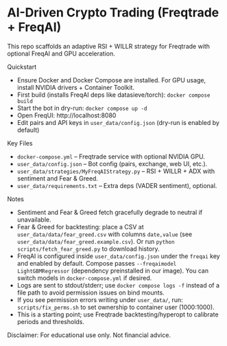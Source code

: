# AI-Driven Crypto Trading (Freqtrade + FreqAI)

This repo scaffolds an adaptive RSI + WILLR strategy for Freqtrade with optional FreqAI and GPU acceleration.

Quickstart
- Ensure Docker and Docker Compose are installed. For GPU usage, install NVIDIA drivers + Container Toolkit.
- First build (installs FreqAI deps like datasieve/torch): `docker compose build`
- Start the bot in dry-run: `docker compose up -d`
- Open FreqUI: http://localhost:8080
- Edit pairs and API keys in `user_data/config.json` (dry-run is enabled by default)

Key Files
- `docker-compose.yml` – Freqtrade service with optional NVIDIA GPU.
- `user_data/config.json` – Bot config (pairs, exchange, web UI, etc.).
- `user_data/strategies/MyFreqAIStrategy.py` – RSI + WILLR + ADX with sentiment and Fear & Greed.
- `user_data/requirements.txt` – Extra deps (VADER sentiment), optional.

Notes
- Sentiment and Fear & Greed fetch gracefully degrade to neutral if unavailable.
- Fear & Greed for backtesting: place a CSV at `user_data/data/fear_greed.csv` with columns `date,value` (see `user_data/data/fear_greed.example.csv`). Or run `python scripts/fetch_fear_greed.py` to download history.
- FreqAI is configured inside `user_data/config.json` under the `freqai` key and enabled by default. Compose passes `--freqaimodel LightGBMRegressor` (dependency preinstalled in our image). You can switch models in `docker-compose.yml` if desired.
- Logs are sent to stdout/stderr; use `docker compose logs -f` instead of a file path to avoid permission issues on bind mounts.
- If you see permission errors writing under `user_data/`, run: `scripts/fix_perms.sh` to set ownership to container user (1000:1000).
- This is a starting point; use Freqtrade backtesting/hyperopt to calibrate periods and thresholds.

Disclaimer: For educational use only. Not financial advice.
